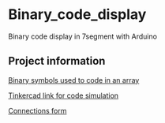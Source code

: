 # Binary_code_display
Binary code display in 7segment with Arduino 


## Project information

[Binary symbols used to code in an array](https://github.com/AmrNagy10/Binary_code_display/blob/main/Screenshot%202023-01-15%20030706.jpg)

[Tinkercad link for code simulation](https://www.tinkercad.com/things/fX3Ls2jh2YE)

[Connections form](https://github.com/AmrNagy10/Binary_code_display/blob/main/Screenshot%202023-01-15%20030325.jpg)
